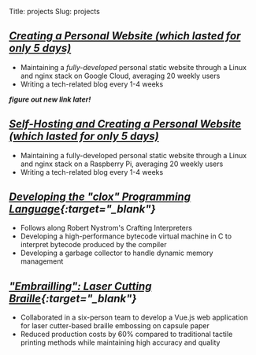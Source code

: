 Title: projects
Slug: projects

## ***[Creating a Personal Website (which lasted for only 5 days)](https://aadith-thiruvallarai.onthewifi.com)***
- Maintaining a *fully-developed* personal static website through a Linux and nginx stack on Google Cloud, averaging 20 weekly users
- Writing a tech-related blog every 1-4 weeks

***figure out new link later!***
## ***[Self-Hosting and Creating a Personal Website (which lasted for only 5 days)](https://aadith-thiruvallarai.onthewifi.com)***
- Maintaining a fully-developed personal static website through a Linux and nginx stack on a Raspberry Pi, averaging 20 weekly users
- Writing a tech-related blog every 1-4 weeks

## ***[Developing the "clox" Programming Language](https://github.com/taadith/crafting-interpreters){:target="_blank"}***
- Follows along Robert Nystrom's Crafting Interpreters
- Developing a high-performance bytecode virtual machine in C to interpret bytecode produced by the compiler
- Developing a garbage collector to handle dynamic memory management

## ***["Embrailling": Laser Cutting Braille](https://github.com/taadith/senior-capstone-embrailling){:target="_blank"}***
- Collaborated in a six-person team to develop a Vue.js web application for laser cutter-based braille embossing on capsule paper
- Reduced production costs by 60% compared to traditional tactile printing methods while maintaining high accuracy and quality
